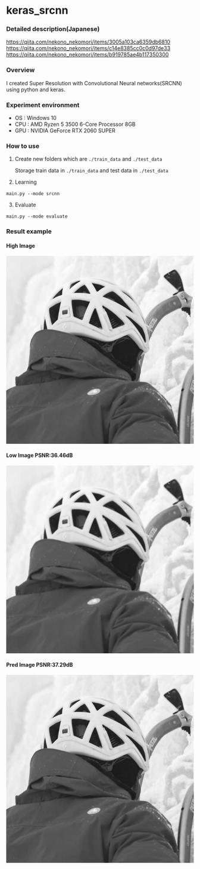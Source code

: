 # keras_srcnn

### Detailed description(Japanese)

https://qiita.com/nekono_nekomori/items/3005a103ca6359db6810
https://qiita.com/nekono_nekomori/items/c14e8385cc0c0d97de33
https://qiita.com/nekono_nekomori/items/b919785ae4b117350300

### Overview
I created Super Resolution with Convolutional Neural networks(SRCNN) using python and keras.

### Experiment environment
- OS : Windows 10
- CPU : AMD Ryzen 5 3500 6-Core Processor 8GB
- GPU : NVIDIA GeForce RTX 2060 SUPER

### How to use
1. Create new folders which are `./train_data` and `./test_data`
   
   Storage train data in `./train_data` and test data in `./test_data`
2. Learning
```
main.py --mode srcnn
```
3. Evaluate
```
main.py --mode evaluate
```
### Result example
#### High Image
![High Image](result/high_0.jpg)

#### Low Image PSNR:36.46dB
![Low Image](result/low_0.jpg)
#### Pred Image PSNR:37.29dB
![Pred Image](result/pred_0.jpg)
